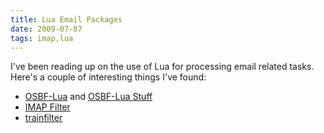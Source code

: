 ```yaml
---
title: Lua Email Packages
date: 2009-07-07
tags: imap,lua
---
```

I've been reading up on the use of Lua for processing email related tasks. Here's a couple of interesting things I've found:

<ul><li><a href="http://osbf-lua.luaforge.net/">OSBF-Lua</a> and <a href="http://www.jhweiss.de/software/osbf-lua.html">OSBF-Lua Stuff</a>
</li><li><a href="http://imapfilter.hellug.gr/">IMAP Filter</a></li><li><a href="http://www.siefkes.net/software/trainfilter/">trainfilter</a>
</li></ul>

